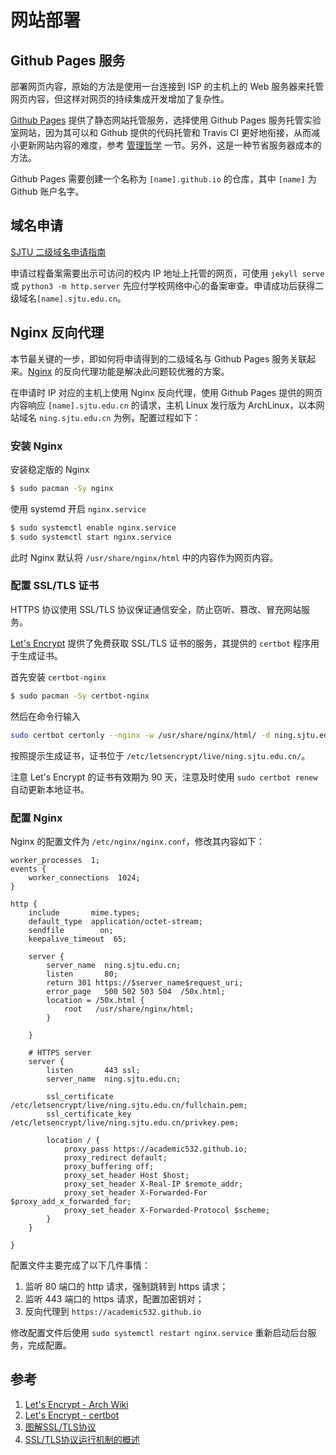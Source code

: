 网站部署
===========

## Github Pages 服务

部署网页内容，原始的方法是使用一台连接到 ISP 的主机上的 Web 服务器来托管网页内容，但这样对网页的持续集成开发增加了复杂性。

[Github Pages](https://pages.github.com/) 提供了静态网站托管服务，选择使用 Github Pages 服务托管实验室网站，因为其可以和 Github 提供的代码托管和 Travis CI 更好地衔接，从而减小更新网站内容的难度，参考 [管理哲学](https://ning.sjtu.edu.cn/resources/dev/basic/git-vcs.html#管理哲学) 一节。另外，这是一种节省服务器成本的方法。

Github Pages 需要创建一个名称为 `[name].github.io` 的仓库，其中 `[name]` 为 Github 账户名字。

## 域名申请

[SJTU 二级域名申请指南](http://net.sjtu.edu.cn/wlfw/wlfwlist.jsp?urltype=tree.TreeTempUrl&wbtreeid=1038)

申请过程备案需要出示可访问的校内 IP 地址上托管的网页，可使用 `jekyll serve` 或 `python3 -m http.server` 先应付学校网络中心的备案审查。申请成功后获得二级域名`[name].sjtu.edu.cn`。

## Nginx 反向代理

本节最关键的一步，即如何将申请得到的二级域名与 Github Pages 服务关联起来。[Nginx](http://nginx.org/) 的反向代理功能是解决此问题较优雅的方案。

在申请时 IP 对应的主机上使用 Nginx 反向代理，使用 Github Pages 提供的网页内容响应 `[name].sjtu.edu.cn` 的请求，主机 Linux 发行版为 ArchLinux，以本网站域名 `ning.sjtu.edu.cn` 为例，配置过程如下：

### 安装 Nginx

安装稳定版的 Nginx

```bash
$ sudo pacman -Sy nginx
```

使用 systemd 开启 `nginx.service`

```bash
$ sudo systemctl enable nginx.service
$ sudo systemctl start nginx.service
```

此时 Nginx 默认将 `/usr/share/nginx/html` 中的内容作为网页内容。

### 配置 SSL/TLS 证书

HTTPS 协议使用 SSL/TLS 协议保证通信安全，防止窃听、篡改、冒充网站服务。

[Let's Encrypt](https://certbot.eff.org/#arch-nginx) 提供了免费获取 SSL/TLS 证书的服务，其提供的 `certbot` 程序用于生成证书。

首先安装 `certbot-nginx`

```bash
$ sudo pacman -Sy certbot-nginx
```

然后在命令行输入

```bash
sudo certbot certonly --nginx -w /usr/share/nginx/html/ -d ning.sjtu.edu.cn
```

按照提示生成证书，证书位于 `/etc/letsencrypt/live/ning.sjtu.edu.cn/`。

注意 Let's Encrypt 的证书有效期为 90 天，注意及时使用 `sudo certbot renew` 自动更新本地证书。

### 配置 Nginx

Nginx 的配置文件为 `/etc/nginx/nginx.conf`，修改其内容如下：

```
worker_processes  1;
events {
    worker_connections  1024;
}

http {
    include       mime.types;
    default_type  application/octet-stream;
    sendfile        on;
    keepalive_timeout  65;

    server {
        server_name  ning.sjtu.edu.cn;
        listen       80;
        return 301 https://$server_name$request_uri;
        error_page   500 502 503 504  /50x.html;
        location = /50x.html {
            root   /usr/share/nginx/html;
        }

    }

    # HTTPS server
    server {
        listen       443 ssl;
        server_name  ning.sjtu.edu.cn;

        ssl_certificate      /etc/letsencrypt/live/ning.sjtu.edu.cn/fullchain.pem;
        ssl_certificate_key  /etc/letsencrypt/live/ning.sjtu.edu.cn/privkey.pem;

        location / {
            proxy_pass https://academic532.github.io;
            proxy_redirect default;
            proxy_buffering off;
            proxy_set_header Host $host;
            proxy_set_header X-Real-IP $remote_addr;
            proxy_set_header X-Forwarded-For $proxy_add_x_forwarded_for;
            proxy_set_header X-Forwarded-Protocol $scheme;
        }
    }

}
```

配置文件主要完成了以下几件事情：

1. 监听 80 端口的 http 请求，强制跳转到 https 请求；
2. 监听 443 端口的 https 请求，配置加密钥对；
3. 反向代理到 `https://academic532.github.io`

修改配置文件后使用 `sudo systemctl restart nginx.service` 重新启动后台服务，完成配置。

## 参考

1. [Let's Encrypt - Arch Wiki](https://wiki.archlinux.org/index.php/Let%E2%80%99s_Encrypt)
2. [Let's Encrypt - certbot](https://certbot.eff.org/#arch-nginx)
3. [图解SSL/TLS协议](http://www.ruanyifeng.com/blog/2014/09/illustration-ssl.html)
4. [SSL/TLS协议运行机制的概述](http://www.ruanyifeng.com/blog/2014/02/ssl_tls.html)
